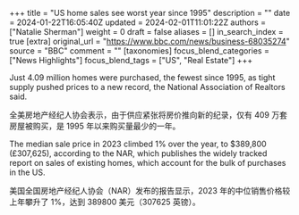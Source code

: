 +++
title = "US home sales see worst year since 1995"
description = ""
date = 2024-01-22T16:05:40Z
updated = 2024-02-01T11:01:22Z
authors = ["Natalie Sherman"]
weight = 0
draft = false
aliases = []
in_search_index = true
[extra]
original_url = "https://www.bbc.com/news/business-68035274"
source = "BBC"
comment = ""
[taxonomies]
focus_blend_categories = ["News Highlights"]
focus_blend_tags = ["US", "Real Estate"]
+++

Just 4.09 million homes were purchased, the fewest since 1995, as tight supply pushed prices to a new record, the National Association of Realtors said.

全美房地产经纪人协会表示，由于供应紧张将房价推向新的纪录，仅有 409 万套房屋被购买，是 1995 年以来购买量最少的一年。

The median sale price in 2023 climbed 1% over the year, to $389,800 (£307,625), according to the NAR, which publishes the widely tracked report on sales of existing homes, which account for the bulk of purchases in the US.

美国全国房地产经纪人协会（NAR）发布的报告显示，2023 年的中位销售价格较上年攀升了 1%，达到 389800 美元（307625 英镑）。
